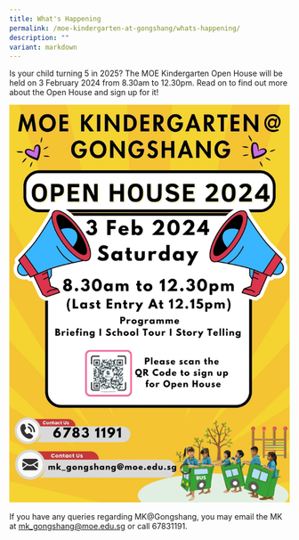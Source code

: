 ```yaml
---
title: What's Happening
permalink: /moe-kindergarten-at-gongshang/whats-happening/
description: ""
variant: markdown
---
```

Is your child turning 5 in 2025?
The MOE Kindergarten Open House will be held on 3 February 2024 from 8.30am to 12.30pm. Read on to find out more about the Open House and sign up for it!

![](/images/MK_GS_Open_House_2024.jpg)


If you have any queries regarding MK@Gongshang, you may email the MK at [mk_gongshang@moe.edu.sg](mailto:mk_gongshang@moe.edu.sg) or  call 67831191.